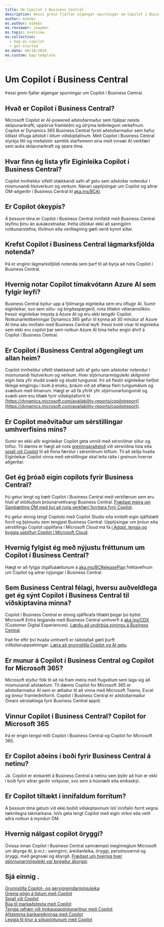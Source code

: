 ```yaml
---
title: Um Copilot í Business Central
description: Þessi grein fjallar algengar spurningar um Copilot í Business Central.
author: mikebc
ms.author: mikebc
ms.reviewer: jswymer
ms.topic: overview
ms.collection:
  - bap-ai-copilot
  - get-started
ms.date: 04/16/2024
ms.custom: bap-template
---
```


# <a name="about-copilot-in-business-central"></a>Um Copilot í Business Central

Þessi grein fjallar algengar spurningar um Copilot í Business Central.

## <a name="what-is-copilot-in-business-central"></a>Hvað er Copilot í Business Central?

Microsoft Copilot er AI-powered aðstoðarmaður sem hjálpar neista sköpunarkrafti, uppörva framleiðni og útrýma leiðinlegum verkefnum. Copilot er Dynamics 365 Business Central fyrsti aðstoðarmaður sem hefur öðlast öfluga aðstoð í öllum viðskiptalínum. Með Copilot í Business Central styrkja lítil og meðalstór samtök starfsmenn sína með innsæi AI verkfæri sem auka sköpunarkraft og spara tíma.

## <a name="where-can-i-find-the-list-of-copilot-features-in-business-central"></a>Hvar finn ég lista yfir Eiginleika Copilot í Business Central?

Copilot inniheldur sífellt stækkandi safn af getu sem aðstoðar notendur í mismunandi hlutverkum og verkum. Nánari upplýsingar um Copilot og aðrar ÓM-aðgerðir í Business Central kl [aka.ms/BCAI](https://aka.ms/BCAI). 

## <a name="is-copilot-free"></a>Er Copilot ókeypis?

Á þessum tíma er Copilot í Business Central innifalið með Business Central leyfinu þínu án aukakostnaðar. Þetta útilokar ekki að sanngjörn notkunarstefna, tilvitnun eða verðlagning gæti verið kynnt síðar.

## <a name="does-copilot-in-business-central-require-a-minimum-number-of-users"></a>Krefst Copilot í Business Central lágmarksfjölda notenda?

Þá er enginn lágmarksfjöldi notenda sem þarf til að byrja að nota Copilot í Business Central.

## <a name="how-does-copilot-use-the-azure-ai-time-quota-that-comes-with-licenses"></a>Hvernig notar Copilot tímakvótann Azure AI sem fylgir leyfi?

Business Central býður upp á fjölmarga eiginleika sem eru öflugir AI. Sumir eiginleikar, svo sem sölu- og birgðaspárgerð, nota tiltekin vélanámslíkön. Þessir eiginleikar treysta á Azure AI og eru ekki tengdir Copilot. Notkunarleiðbeiningar Dynamics 365 gefur til kynna að 30 mínútur af Azure AI tíma séu innifalin með Business Central leyfi. Þessi kvóti vísar til eiginleika sem ekki eru copilot þar sem notkun Azure AI tíma hefur engin áhrif á Copilot í Business Central.

## <a name="is-copilot-in-business-central-available-worldwide"></a>Er Copilot í Business Central aðgengilegt um allan heim?

Copilot inniheldur sífellt stækkandi safn af getu sem aðstoðar notendur í mismunandi hlutverkum og verkum. Hver stjórnunarmöguleiki skilgreinir eigin lista yfir studd svæði og studd tungumál. Þó að flestir eiginleikar hefjist líklega eingöngu í boði á ensku, þráum við að aflæsa fleiri tungumálum og svæðum með tímanum. Hægt er að fá yfirlit yfir stjórnunartungumál og svæði sem eru tiltæk fyrir viðskiptaforrit kl [https://dynamics.microsoft.com/availability-reports/copilotreport](https://dynamics.microsoft.com/availability-reports/copilotreport).

## <a name="is-copilot-aware-of-my-environment-customizations"></a>Er Copilot meðvitaður um sérstillingar umhverfisins míns?

Sumir en ekki allir eiginleikar Copilot geta unnið með sérsniðnar síður og töflur. Til dæmis er hægt að nota [greiningaraðstoð](analysis-assist.md) við sérsniðna lista eða [spjall við Copilot](chat-with-copilot.md) til að finna færslur í sérsniðnum töflum. Til að skilja hvaða Eiginleikar Copilot vinna með sérstillingar skal leita ráða í greinum hverrar aðgerðar.

## <a name="can-i-develop-my-own-copilots-for-business-central"></a>Get ég þróað eigin copilots fyrir Business Central?

Þú getur lengt og bætt Copilot í Business Central með verkfærum sem eru hluti af stöðluðum þróunarvettvangi Business Central. [Fræðast meira um Samþætting ÓM með því að nota verkfæri forritara fyrir Copilot](/dynamics365/business-central/dev-itpro/developer/ai-integration-landing-page).

Þú getur einnig tengt Copilots með Copilot Studio eða innleitt eigin sjálfstætt forrit og þjónustu sem tengjast Business Central. Upplýsingar um þróun eða sérstillingu Copilot upplifana í Microsoft Cloud má fá [í Adopt, lengja og byggja upplifun Copilot í Microsoft Cloud](/microsoft-cloud/dev/copilot/overview).

## <a name="how-do-i-keep-up-with-the-latest-news-about-copilot-in-business-central"></a>Hvernig fylgist ég með nýjustu fréttunum um Copilot í Business Central?

Hægt er að fylgja útgáfuáætlunum á [aka.ms/BCReleasePlan](https://aka.ms/BCReleasePlan) fréttavefnum um Copilot og aðrar nýjungar í Business Central.

## <a name="as-a-business-central-partner-how-easily-can-i-demonstrate-copilot-in-business-central-to-my-customers"></a>Sem Business Central félagi, hversu auðveldlega get ég sýnt Copilot í Business Central til viðskiptavina minna?

Copilot í Business Central er einnig sjálfkrafa tiltækt þegar þú býðst Microsoft Entra leigjanda með Business Central umhverfi á [aka.ms/CDX](https://aka.ms/CDX)  (Customer Digital Experiences). [Lærðu að undirbúa sýningu á Business Central](/dynamics365/business-central/dev-itpro/administration/demo-environment).  

Það fer eftir því hvaða umhverfi er ráðstafað gæti þurft viðbótaruppsetningar. [Læra að grunnstilla Copilot og AI getu](/dynamics365/business-central/enable-ai).

## <a name="is-there-a-difference-between-copilot-in-business-central-and-copilot-for-microsoft-365"></a>Er munur á Copilot í Business Central og Copilot for Microsoft 365?

Microsoft styður fólk til að ná fram meira með flugvélum sem laga sig að mismunandi aðstæðum. Til dæmis Copilot for Microsoft 365  er aðstoðarmaður AI sem er ætlaður til að vinna með Microsoft Teams, Excel og önnur framleiðniforrit. Copilot í Business Central er aðstoðarmaður Ómars sérstaklega fyrir Business Central appið.

## <a name="does-copilot-in-business-central-work-with-copilot-for-microsoft-365"></a>Vinnur Copilot í Business Central? Copilot for Microsoft 365

Þá er engin tengsl milli Copilot í Business Central og Copilot for Microsoft 365.

## <a name="is-copilot-available-for-business-central-online-only"></a>Er Copilot aðeins í boði fyrir Business Central á netinu?

Já. Copilot er einkarétt á Business Central á netinu sem þýðir að hún er ekki í boði fyrir aðrar gerðir virkjunar, svo sem á húsnæði eða einkaskýi.

## <a name="is-copilot-available-to-embed-applications"></a>Er Copilot tiltækt í innifaldum forritum?

Á þessum tíma getum við ekki boðið viðskiptavinum IsV innifalin forrit vegna tæknilegra takmarkana. IsVs geta lengt Copilot með eigin virkni eða veitt aðra notkun á myndun ÓM.

## <a name="how-does-copilot-approach-ai-safety"></a>Hvernig nálgast copilot öryggi?

Óvissa innan Copilot í Business Central samræmast meginreglum Microsoft um ábyrga AI, þ.m.t.: sanngirni, áreiðanleika, öryggi, persónuvernd og öryggi, með gegnsæi og ábyrgð. [Fræðast um hvernig hver stjórnunarmöguleiki var byggður ábyrgst](responsible-ai-overview.md).

## <a name="see-also"></a>Sjá einnig .

[Grunnstilla Copilot- og gervigreindarmöguleika](enable-ai.md)  
[Greina gögn á listum með Copilot](analysis-assist.md)  
[Spjall við Copilot](chat-with-copilot.md)  
[Búa til markaðstexta með Copilot](item-marketing-text.md)  
[Tengja rafræn við innkaupapöntunarlínur með Copilot](map-edocuments-with-copilot.md)  
[Afstemma bankareikninga með Copilot](bank-reconciliation-with-copilot.md)  
[Leggja til línur á sölupöntunum með Copilot](sales-suggest-sales-lines-with-copilot.md)  
